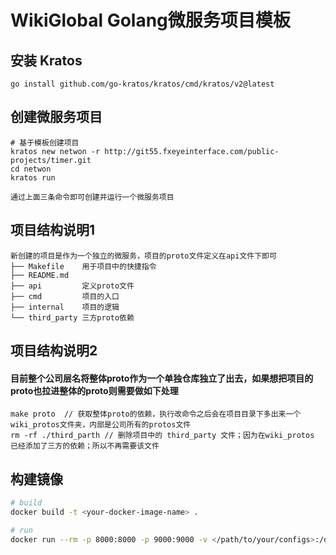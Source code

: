 # WikiGlobal Golang微服务项目模板 

## 安装 Kratos
```
go install github.com/go-kratos/kratos/cmd/kratos/v2@latest
```
## 创建微服务项目 
```
# 基于模板创建项目 
kratos new netwon -r http://git55.fxeyeinterface.com/public-projects/timer.git
cd netwon
kratos run

通过上面三条命令即可创建并运行一个微服务项目
```
## 项目结构说明1
```
新创建的项目是作为一个独立的微服务，项目的proto文件定义在api文件下即可
├── Makefile    用于项目中的快捷指令 
├── README.md
├── api         定义proto文件
├── cmd         项目的入口
├── internal    项目的逻辑
└── third_party 三方proto依赖
```

## 项目结构说明2
#### 目前整个公司层名将整体proto作为一个单独仓库独立了出去，如果想把项目的proto也拉进整体的proto则需要做如下处理
```
make proto  // 获取整体proto的依赖，执行改命令之后会在项目目录下多出来一个wiki_protos文件夹，内部是公司所有的protos文件
rm -rf ./third_parth // 删除项目中的 third_party 文件；因为在wiki_protos 已经添加了三方的依赖；所以不再需要该文件
```

## 构建镜像 
```bash
# build
docker build -t <your-docker-image-name> .

# run
docker run --rm -p 8000:8000 -p 9000:9000 -v </path/to/your/configs>:/data/conf <your-docker-image-name>
```


